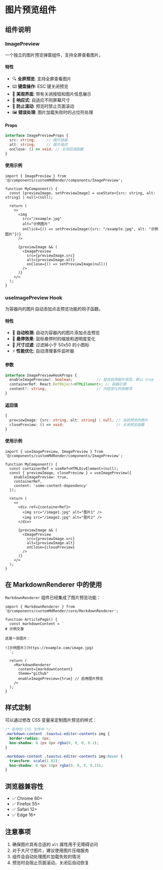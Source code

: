 # 图片预览组件

## 组件说明

### ImagePreview

一个独立的图片预览弹窗组件，支持全屏查看图片。

#### 特性

- 🔍 **全屏预览**: 支持全屏查看图片
- ⌨️ **键盘操作**: ESC 键关闭预览
- 🎨 **美观界面**: 带有关闭按钮和图片信息展示
- 📱 **响应式**: 自适应不同屏幕尺寸
- 🚫 **防止滚动**: 预览时禁止页面滚动
- 🖼️ **错误处理**: 图片加载失败时的占位符处理

#### Props

```typescript
interface ImagePreviewProps {
  src: string;     // 图片链接
  alt: string;     // 图片描述
  onClose: () => void; // 关闭回调函数
}
```

#### 使用示例

```tsx
import { ImagePreview } from '@/components/customMdRender/components/ImagePreview';

function MyComponent() {
  const [previewImage, setPreviewImage] = useState<{src: string, alt: string} | null>(null);

  return (
    <>
      <img 
        src="/example.jpg" 
        alt="示例图片"
        onClick={() => setPreviewImage({src: "/example.jpg", alt: "示例图片"})}
      />
      
      {previewImage && (
        <ImagePreview
          src={previewImage.src}
          alt={previewImage.alt}
          onClose={() => setPreviewImage(null)}
        />
      )}
    </>
  );
}
```

### useImagePreview Hook

为容器内的图片自动添加点击预览功能的钩子函数。

#### 特性

- 🎯 **自动检测**: 自动为容器内的图片添加点击预览
- 🔄 **悬停效果**: 鼠标悬停时的缩放和透明度变化
- 📏 **尺寸过滤**: 过滤掉小于 50x50 的小图标
- ⚡ **性能优化**: 自动清理事件监听器

#### 参数

```typescript
interface ImagePreviewHookProps {
  enableImagePreview?: boolean;           // 是否启用图片预览，默认 true
  containerRef: React.RefObject<HTMLElement>; // 容器引用
  content?: string;                       // 内容变化的依赖项
}
```

#### 返回值

```typescript
{
  previewImage: {src: string, alt: string} | null; // 当前预览的图片
  closePreview: () => void;                        // 关闭预览函数
}
```

#### 使用示例

```tsx
import { useImagePreview, ImagePreview } from '@/components/customMdRender/components/ImagePreview';

function MyComponent() {
  const containerRef = useRef<HTMLDivElement>(null);
  const { previewImage, closePreview } = useImagePreview({
    enableImagePreview: true,
    containerRef,
    content: 'some-content-dependency'
  });

  return (
    <>
      <div ref={containerRef}>
        <img src="/image1.jpg" alt="图片1" />
        <img src="/image2.jpg" alt="图片2" />
      </div>
      
      {previewImage && (
        <ImagePreview
          src={previewImage.src}
          alt={previewImage.alt}
          onClose={closePreview}
        />
      )}
    </>
  );
}
```

## 在 MarkdownRenderer 中的使用

`MarkdownRenderer` 组件已经集成了图片预览功能：

```tsx
import { MarkdownRenderer } from '@/components/customMdRender/core/MarkdownRenderer';

function ArticlePage() {
  const markdownContent = `
# 示例文章

这是一张图片：

![示例图片](https://example.com/image.jpg)
  `;

  return (
    <MarkdownRenderer
      content={markdownContent}
      theme="github"
      enableImagePreview={true} // 启用图片预览
    />
  );
}
```

## 样式定制

可以通过修改 CSS 变量来定制图片预览的样式：

```css
/* 在你的 CSS 文件中 */
.markdown-content .toastui-editor-contents img {
  border-radius: 8px;
  box-shadow: 0 2px 8px rgba(0, 0, 0, 0.1);
}

.markdown-content .toastui-editor-contents img:hover {
  transform: scale(1.02);
  box-shadow: 0 4px 16px rgba(0, 0, 0, 0.15);
}
```

## 浏览器兼容性

- ✅ Chrome 60+
- ✅ Firefox 55+
- ✅ Safari 12+
- ✅ Edge 16+

## 注意事项

1. 确保图片具有合适的 `alt` 属性用于无障碍访问
2. 对于大尺寸图片，建议使用图片压缩服务
3. 组件会自动处理图片加载失败的情况
4. 预览时会阻止页面滚动，关闭后自动恢复 